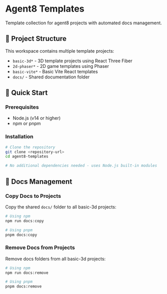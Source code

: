 # Agent8 Templates

Template collection for agent8 projects with automated docs management.

## 📁 Project Structure

This workspace contains multiple template projects:

- `basic-3d*` - 3D template projects using React Three Fiber
- `2d-phaser*` - 2D game templates using Phaser
- `basic-vite*` - Basic Vite React templates
- `docs/` - Shared documentation folder

## 🚀 Quick Start

### Prerequisites

- Node.js (v14 or higher)
- npm or pnpm

### Installation

```bash
# Clone the repository
git clone <repository-url>
cd agent8-templates

# No additional dependencies needed - uses Node.js built-in modules
```

## 📖 Docs Management

### Copy Docs to Projects

Copy the shared `docs/` folder to all basic-3d projects:

```bash
# Using npm
npm run docs:copy

# Using pnpm
pnpm docs:copy
```

### Remove Docs from Projects

Remove docs folders from all basic-3d projects:

```bash
# Using npm
npm run docs:remove

# Using pnpm
pnpm docs:remove
```
